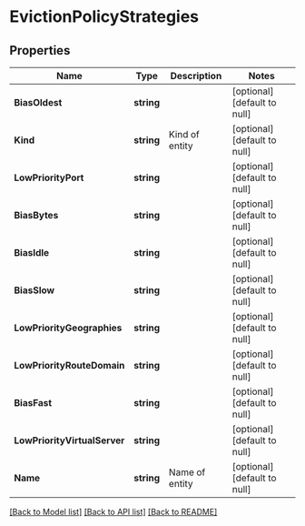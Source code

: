 # EvictionPolicyStrategies

## Properties
Name | Type | Description | Notes
------------ | ------------- | ------------- | -------------
**BiasOldest** | **string** |  | [optional] [default to null]
**Kind** | **string** | Kind of entity | [optional] [default to null]
**LowPriorityPort** | **string** |  | [optional] [default to null]
**BiasBytes** | **string** |  | [optional] [default to null]
**BiasIdle** | **string** |  | [optional] [default to null]
**BiasSlow** | **string** |  | [optional] [default to null]
**LowPriorityGeographies** | **string** |  | [optional] [default to null]
**LowPriorityRouteDomain** | **string** |  | [optional] [default to null]
**BiasFast** | **string** |  | [optional] [default to null]
**LowPriorityVirtualServer** | **string** |  | [optional] [default to null]
**Name** | **string** | Name of entity | [optional] [default to null]

[[Back to Model list]](../README.md#documentation-for-models) [[Back to API list]](../README.md#documentation-for-api-endpoints) [[Back to README]](../README.md)


